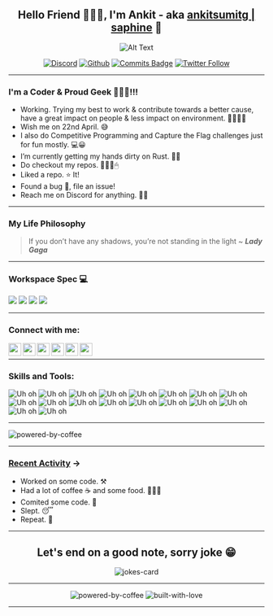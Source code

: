 <h2 align="center" id="hello-friend-i-m-ankit-aka-ankitsumitg-saphine">Hello Friend 🙋🏻‍♂️, I'm Ankit - aka
<a href="https://ankitsumitg.github.io/">ankitsumitg | saphine</a>
🤠</h2>
<p align="center"><img
src="https://media.giphy.com/media/l4EpkVLqUj8BI7OV2/giphy-downsized.gif"
alt="Alt Text"></p>
<p align="center">
<a href="https://discord.gg/kb3q2cNn87"><img
    src="https://img.shields.io/discord/599635129278660609?style=for-the-badge&logo=discord"
    alt="Discord"></a>
<a href="https://github.com/ankitsumitg"><img
    src="https://img.shields.io/github/followers/ankitsumitg?color=black&style=for-the-badge&logo=github"
    alt="Github"></a>
<a href="https://github.com/ankitsumitg"><img
    src="https://badges.pufler.dev/commits/yearly/ankitsumitg?style=for-the-badge&logo=git"
    alt="Commits Badge"></a>
<a
    href="https://twitter.com/intent/follow?original_referer=https%3A%2F%2Fgithub.com%2Fankitsumitg&screen_name=ankitsumitg"><img
    src="https://img.shields.io/twitter/follow/ankitsumitg?color=1DA1F2&logo=twitter&style=for-the-badge"
    alt="Twitter Follow"></a>
</p>

---

### I'm a Coder & Proud Geek 👨🏻‍💻!!!

- Working. Trying my best to work & contribute towards a better cause, have a great impact on people & less impact on environment. 🌲💚💚💚
- Wish me on 22nd April. 😅
- I also do Competitive Programming and Capture the Flag challenges just for fun mostly. 💻😀
- I’m currently getting my hands dirty on Rust. 👦🏻
- Do checkout my repos. 👨🏻‍💻🖱
- Liked a repo. ⭐ It!
- Found a bug 🐛, file an issue!
- Reach me on Discord for anything. 🦸‍♂️
---
### My Life Philosophy
> If you don’t have any shadows, you’re not standing in the light ~ ***Lady Gaga***

---
### Workspace Spec 💻
<img src="https://img.shields.io/badge/Windows-HP_Pavillion-0078D6?style=for-the-badge&logo=windows&logoColor=white" /> <img src="https://img.shields.io/badge/intel-core%20i7%206th-%230071C5.svg?&style=for-the-badge&logo=intel&logoColor=white" /> <img src="https://img.shields.io/badge/nvidia-gtx%20950m-%2376B900.svg?&style=for-the-badge&logo=nvidia&logoColor=white" /> <img src="https://img.shields.io/badge/RAM-12GB-%230071C5.svg?&style=for-the-badge&logoColor=white" />

---
### Connect with me:
[<img align="left" alt="ankitsumitg | LinkedIn" width="25px" src="https://img.icons8.com/doodle/48/000000/linkedin.png"/>][linkedin]
[<img align="left" alt="ankitsumitg | Twitter" width="25px" src="https://img.icons8.com/doodle/48/000000/twitter.png"/>][twitter]
[<img align="left" alt="ankitsumitg | Instagram" width="25px" src="https://img.icons8.com/doodle/48/000000/instagram-new.png" />][instagram]
[<img align="left" alt="ankitsumitg | Discord" width="25px" src="https://img.icons8.com/plasticine/100/000000/discord-logo.png" />][discord]
[<img align="left" alt="ankitsumitg | Reddit" width="25px" src="https://img.icons8.com/doodle/48/000000/reddit--v1.png"/>][reddit]
[<img align="left" alt="ankitsumitg | Twitch" width="25px" src="https://img.icons8.com/doodle/48/000000/twitch.png"/>][twitch]
<br>

---
### Skills and Tools:
<img
src="https://img.shields.io/badge/Python-000000?style=for-the-badge&logo=python&logoColor=darkgreen" alt="Uh oh"/>
<img
src="https://img.shields.io/badge/C%2B%2B-00599C?style=for-the-badge&logo=c%2B%2B&logoColor=063970" alt="Uh oh"/>
<img
src="https://img.shields.io/badge/C-00599C?style=for-the-badge&logo=c&logoColor=256cad" alt="Uh oh"/>
<img
src="https://img.shields.io/badge/Java-ED8B00?style=for-the-badge&logo=java&logoColor=c83536" alt="Uh oh"/>
<img
src="https://img.shields.io/badge/Rust-000000?style=for-the-badge&logo=rust&logoColor=f24c06" alt="Uh oh"/>
<img
src="https://img.shields.io/badge/MySQL-00000F?style=for-the-badge&logo=mysql&logoColor=purple" alt="Uh oh"/>
<img
src="https://img.shields.io/badge/HTML5-E34F26?style=for-the-badge&logo=html5&logoColor=white" alt="Uh oh"/>
<img
src="https://img.shields.io/badge/CSS3-1572B6?style=for-the-badge&logo=css3&logoColor=white" alt="Uh oh"/>
<img
src="https://img.shields.io/badge/JavaScript-F7DF1E?style=for-the-badge&logo=javascript&logoColor=black" alt="Uh oh"/>
<img
src="https://img.shields.io/badge/Git-F05032?style=for-the-badge&logo=git&logoColor=white" alt="Uh oh"/>
<img
src="https://img.shields.io/badge/Linux-FCC624?style=for-the-badge&logo=linux&logoColor=black" alt="Uh oh"/>
<img
src="https://img.shields.io/badge/Visual_Studio_Code-0078D4?style=for-the-badge&logo=visual%20studio%20code&logoColor=white" alt="Uh oh"/>
<img 
src="https://img.shields.io/badge/Eclipse-2C2255?style=for-the-badge&logo=eclipse&logoColor=white" alt="Uh oh"/>
<img 
src="https://img.shields.io/badge/pycharm-143?style=for-the-badge&logo=pycharm&logoColor=black&color=black&labelColor=green" alt="Uh oh"/>
<img
src="https://img.shields.io/badge/IntelliJIDEA-000000.svg?style=for-the-badge&logo=intellij-idea&logoColor=white" alt="Uh oh"/>
<img
src="https://img.shields.io/badge/Postman-FF6C37?style=for-the-badge&logo=Postman&logoColor=white" alt="Uh oh"/>
<img
src="https://img.shields.io/badge/Docker-2CA5E0?style=for-the-badge&logo=docker&logoColor=white" alt="Uh oh"/>
<img
src="https://img.shields.io/badge/Spring-6DB33F?style=for-the-badge&logo=spring&logoColor=white" alt="Uh oh"/>

---
<p>
<img src="https://github-readme-stats.vercel.app/api/top-langs/?username=ankitsumitg&theme=dracula&layout=compact" alt="powered-by-coffee" />
</p>

---
### <ins>Recent Activity</ins> ->

<!--START_SECTION:activity-->
* Worked on some code. ⚒
* Had a lot of coffee ☕ and some food. 🍔🍕🍲
* Comited some code. 💾
* Slept. 😴
* Repeat. 🔁
---
<h2 align="center">Let's end on a good note, sorry joke 😁</h2>
<p align="center">
<img src="https://readme-jokes.vercel.app/api?theme=darcula" alt="jokes-card"/>
</p>

---
<p align="center">
<img src="https://forthebadge.com/images/badges/powered-by-coffee.svg" alt="powered-by-coffee" onerror="this.onerror=null; this.src='https://img.shields.io/badge/POWERED%20BY-COFFEE%20%20%20%E2%98%95-yellow?style=for-the-badge'"/>
<img src="https://forthebadge.com/images/badges/built-with-love.svg" alt="built-with-love" onerror="this.onerror=null; this.src='https://img.shields.io/badge/BUILT%20WITH-LOVE%20%20%20%F0%9F%92%97-red?style=for-the-badge'"/>
</p>

---

<!--END_SECTION:activity-->


[gif]:https://media.giphy.com/media/l4EpkVLqUj8BI7OV2/giphy-downsized.gif
[website]: Linkedin
[twitter]: https://twitter.com/ankitsumitg
[instagram]: https://instagram.com/ankitsumitg/
[linkedin]: https://www.linkedin.com/in/ankitsumitg/
[reddit]:https://www.reddit.com/user/ankitsumitg
[github]:https://github.com/ankitsumitg
[discord]:https://discord.gg/kb3q2cNn87
[twitch]:https://www.twitch.tv/saphine__

<!---
ankitsumitg/ankitsumitg is a ✨ special ✨ repository because its `README.md` (this file) appears on your GitHub profile.
You can click the Preview link to take a look at your changes.
- 👋 Hi, I’m @ankitsumitg
- 👀 I’m interested in ...
- 🌱 I’m currently learning ...
- 💞️ I’m looking to collaborate on ...
- 📫 How to reach me ...
--->

<!---
## Hello Friend, I'm Ankit - aka [ankitsumitg | saphine][linkedin] 👋
![Alt Text][gif]
[![Discord](https://img.shields.io/discord/599635129278660609?style=for-the-badge&logo=discord)](https://discord.gg/BfDQSh8q) 
[![Github](https://img.shields.io/github/followers/ankitsumitg?color=black&style=for-the-badge&logo=github)](https://github.com/ankitsumitg) 
[![Commits Badge](https://badges.pufler.dev/commits/monthly/ankitsumitg?style=for-the-badge&logo=git)][github] [![Twitter Follow](https://img.shields.io/twitter/follow/ankitsumitg?color=1DA1F2&logo=twitter&style=for-the-badge)](https://twitter.com/intent/follow?original_referer=https%3A%2F%2Fgithub.com%2Fankitsumitg&screen_name=ankitsumitg)

--->
